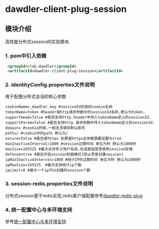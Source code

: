 # dawdler-client-plug-session

## 模块介绍

高性能分布式session的实现模块.

### 1. pom中引入依赖

```xml
 <groupId>club.dawdler</groupId>
 <artifactId>dawdler-client-plug-session</artifactId>
```

### 2. identityConfig.properties文件说明

用于配置分布式会话的核心参数

```properties
cookieName=_dawdler_key #sessionId存放的cookie名称
tokenName=token #header或http请求参数中的sessionId名称,默认为token.
supportHead=false #是否支持http header中传入tokenName定义的sessionId.
supportParam=false #是否支持http 请求参数中传入tokenName定义的sessionId.
domain= #cookie的域,一般无须填写默认即可
path=/ #cookie中的path 默认为/
secure=false #是否是https 如果是https此参数需要设置为true
maxInactiveInterval=1800 #session过期时间 单位为秒 默认为1800秒
maxSize=165525 #最大支持多少用户在线,在线是指登录使用session存储
defense=true #是否开启session防御模式(防止恶意创建session)
ipMaxInactiveInterval=1800 #统计IP的过期时间 单位为秒 默认为1800秒
ipMaxSize=165525  #最大支持统计ip个数
ipLimit=8 #最大一个ip可以创建的session个数
```

### 3. session-redis.properties文件说明

分布式session基于redis实现,redis客户端配置参考[dawdler-redis-plug](../dawdler-redis-plug/README.md#2-properties文件说明)

### 4. 统一配置中心与多环境支持

参考[统一配置中心与多环境支持](../../doc/dawdler-profiles.active-README.md)
